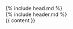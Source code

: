 <!DOCTYPE html>
<html lang="en">
  {% include head.md %}
  <body>
    <div class="mx-4 lg:px-0">
      {% include header.md %}
      <div class="container">
        {{ content }}
      </div>
    </div>
    <script type="module">
    import 'https://cdn.skypack.dev/emoji-picker-element';
    </script>
    <script src="/assets/js/emoji-funtime.js?v=0.1"></script>
    <script src="/assets/js/image-lazyloader.js"></script>
    <script src="https://cdn.socket.io/4.5.4/socket.io.min.js"></script>
    <script src="/assets/js/emoji-funtime.js"></script>
  </body>
</html>
